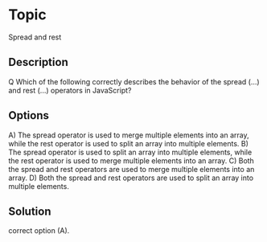 # Topic 
Spread and rest
## Description
Q Which of the following correctly describes the behavior of the spread (...) and rest (...) operators in JavaScript?

## Options
A) The spread operator is used to merge multiple elements into an array, while the rest operator is used to split an array into multiple elements.
B) The spread operator is used to split an array into multiple elements, while the rest operator is used to merge multiple elements into an array.
C) Both the spread and rest operators are used to merge multiple elements into an array.
D) Both the spread and rest operators are used to split an array into multiple elements.

## Solution
correct option (A).